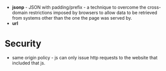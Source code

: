 - **jsonp** - JSON with padding/prefix - a technique to overcome the cross-domain restrictions imposed by browsers to allow data to be retrieved from systems other than the one the page was served by.
- **url**

# Security
- same origin policy - js can only issue http requests to the website that included that js.
